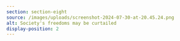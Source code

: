 ```yaml
---
section: section-eight
source: /images/uploads/screenshot-2024-07-30-at-20.45.24.png
alt: Society's freedoms may be curtailed
display-position: 2
---
```

